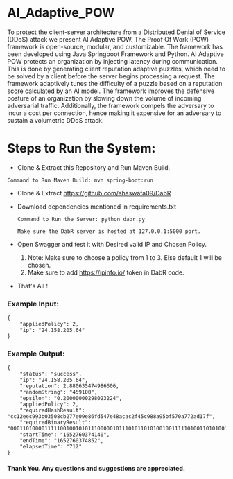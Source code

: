 # AI_Adaptive_POW

To protect the client-server architecture from a Distributed Denial of Service (DDoS) attack we present AI Adaptive POW. The Proof Of Work (POW) framework is open-source, modular, and customizable. The framework has been developed using Java Springboot Framework and Python. AI Adaptive POW protects an
organization by injecting latency during communication. This is done by generating client reputation adaptive puzzles, which need to be solved by a client before the server begins processing a request. The framework adaptively tunes the difficulty of a puzzle based on a reputation score calculated by an AI model. The framework improves the defensive posture of an organization by slowing down the volume of incoming adversarial traffic. Additionally, the framework compels the adversary to incur a cost per connection, hence making it expensive for an adversary to sustain a volumetric DDoS attack.

# Steps to Run the System:

* Clone & Extract this Repository and Run Maven Build.

`Command to Run Maven Build: mvn spring-boot:run`

* Clone & Extract https://github.com/shaswata09/DabR 
* Download dependencies mentioned in requirements.txt

   `Command to Run the Server: python dabr.py`

   `Make sure the DabR server is hosted at 127.0.0.1:5000 port.`

* Open Swagger and test it with Desired valid IP and Chosen Policy.


    1. Note: Make sure to choose a policy from 1 to 3. Else default 1 will be chosen.
    2. Make sure to add https://ipinfo.io/ token in DabR code.

* That's All !

### Example Input: <br/>
    {
        "appliedPolicy": 2,
        "ip": "24.158.205.64"
    }

### Example Output:<br/>
    {
        "status": "success",
        "ip": "24.158.205.64",
        "reputation": 2.880635474986606,
        "randomString": "459100",
        "epsilon": "0.20000000298023224",
        "appliedPolicy": 2,
        "requiredHashResult": "cc12eec993b03508cb277e09e86fd547e48acac2f45c988a95bf570a772ad17f",
        "requiredBinaryResult": "0001101000011111001001010111000001011101011010100100111110100110101001100100011110101110101100011010011000111000111000100000011000000010011011011010001010110001010011100011011110001001001111001110111000101100110110000111011010010010000011100011101110111010",
        "startTime": "1652760374140",
        "endTime": "1652760374852",
        "elapsedTime": "712"
    }


#### Thank You. Any questions and suggestions are appreciated.


